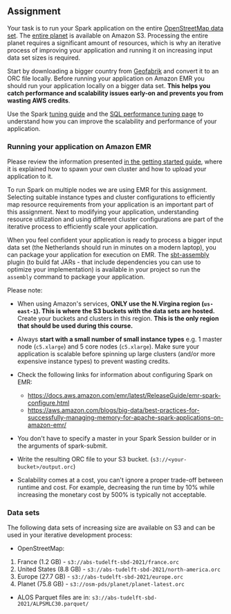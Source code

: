 ## Assignment

Your task is to run your Spark application on the entire [OpenStreetMap data
set]. The [entire planet] is available on Amazon S3. Processing the entire 
planet requires a significant amount of resources, which is why an iterative 
process of improving your application and running it on increasing input data 
set sizes is required.

Start by downloading a bigger country from [Geofabrik] and convert it to an ORC 
file locally. Before running your application on Amazon EMR you should run your 
application locally on a bigger data set. **This helps you catch performance 
and scalability issues early-on and prevents you from wasting AWS credits**.

Use the Spark [tuning guide] and the [SQL performance tuning page] to
understand how you can improve the scalability and performance of your
application.

### Running your application on Amazon EMR

Please review the information presented 
[in the getting started guide](../getting-started/amazon-web-services.md), where
it is explained how to spawn your own cluster and how to upload your application
to it.

To run Spark on multiple nodes we are using EMR for this assignment. Selecting
suitable instance types and cluster configurations to efficiently map resource
requirements from your application is an important part of this assignment. Next
to modifying your application, understanding resource utilization and using
different cluster configurations are part of the iterative process to
efficiently scale your application.

When you feel confident your application is ready to process a bigger input data
set (the Netherlands should run in minutes on a modern laptop), you can package
your application for execution on EMR. The [sbt-assembly] plugin (to build fat 
JARs - that include dependencies you can use to optimize your implementation) is
available in your project so run the `assembly` command to package your 
application.

Please note:

- When using Amazon's services, **ONLY use the N.Virgina region (`us-east-1`).
  This is where the S3 buckets with the data sets are hosted.** Create your
  buckets and clusters in this region. **This is the only region that should be
  used during this course.**

- Always **start with a small number of small instance types** e.g. 1 master
  node  (`c5.xlarge`) and 5 core nodes (`c5.xlarge`). Make sure your application
  is scalable before spinning up large clusters (and/or more expensive instance
  types) to prevent wasting credits.

- Check the following links for information about configuring Spark on EMR:

  - https://docs.aws.amazon.com/emr/latest/ReleaseGuide/emr-spark-configure.html
  - https://aws.amazon.com/blogs/big-data/best-practices-for-successfully-managing-memory-for-apache-spark-applications-on-amazon-emr/

- You don't have to specify a master in your Spark Session builder or in the
  arguments of spark-submit.

- Write the resulting ORC file to your S3 bucket.
  (`s3://<your-bucket>/output.orc`)

- Scalability comes at a cost, you can't ignore a proper trade-off between
  runtime and cost. For example, decreasing the run time by 10% while increasing
  the monetary cost by 500% is typically not acceptable.

### Data sets

The following data sets of increasing size are available on S3 and can be used
in your iterative development process:

- OpenStreetMap:
1. France (1.2 GB) - `s3://abs-tudelft-sbd-2021/france.orc`
2. United States (8.8 GB) - `s3://abs-tudelft-sbd-2021/north-america.orc`
3. Europe (27.7 GB) - `s3://abs-tudelft-sbd-2021/europe.orc`
4. Planet (75.8 GB) - `s3://osm-pds/planet/planet-latest.orc`

- ALOS Parquet files are in: `s3://abs-tudelft-sbd-2021/ALPSMLC30.parquet/`

[OpenStreetMap data set]: https://registry.opendata.aws/osm/
[entire planet]: https://open.quiltdata.com/b/osm-pds
[Geofabrik]: https://download.geofabrik.de/europe/
[tuning guide]: https://spark.apache.org/docs/3.1.2/tuning.html
[SQL performance tuning page]: https://spark.apache.org/docs/3.1.2/sql-performance-tuning.html
[sbt-assembly]: https://github.com/sbt/sbt-assembly